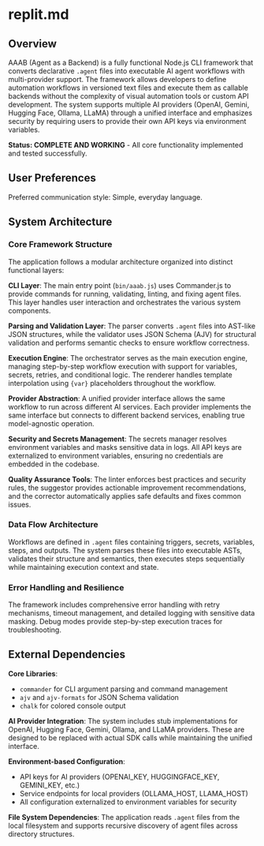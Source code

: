 # replit.md

## Overview

AAAB (Agent as a Backend) is a fully functional Node.js CLI framework that converts declarative `.agent` files into executable AI agent workflows with multi-provider support. The framework allows developers to define automation workflows in versioned text files and execute them as callable backends without the complexity of visual automation tools or custom API development. The system supports multiple AI providers (OpenAI, Gemini, Hugging Face, Ollama, LLaMA) through a unified interface and emphasizes security by requiring users to provide their own API keys via environment variables.

**Status: COMPLETE AND WORKING** - All core functionality implemented and tested successfully.

## User Preferences

Preferred communication style: Simple, everyday language.

## System Architecture

### Core Framework Structure
The application follows a modular architecture organized into distinct functional layers:

**CLI Layer**: The main entry point (`bin/aaab.js`) uses Commander.js to provide commands for running, validating, linting, and fixing agent files. This layer handles user interaction and orchestrates the various system components.

**Parsing and Validation Layer**: The parser converts `.agent` files into AST-like JSON structures, while the validator uses JSON Schema (AJV) for structural validation and performs semantic checks to ensure workflow correctness.

**Execution Engine**: The orchestrator serves as the main execution engine, managing step-by-step workflow execution with support for variables, secrets, retries, and conditional logic. The renderer handles template interpolation using `{var}` placeholders throughout the workflow.

**Provider Abstraction**: A unified provider interface allows the same workflow to run across different AI services. Each provider implements the same interface but connects to different backend services, enabling true model-agnostic operation.

**Security and Secrets Management**: The secrets manager resolves environment variables and masks sensitive data in logs. All API keys are externalized to environment variables, ensuring no credentials are embedded in the codebase.

**Quality Assurance Tools**: The linter enforces best practices and security rules, the suggestor provides actionable improvement recommendations, and the corrector automatically applies safe defaults and fixes common issues.

### Data Flow Architecture
Workflows are defined in `.agent` files containing triggers, secrets, variables, steps, and outputs. The system parses these files into executable ASTs, validates their structure and semantics, then executes steps sequentially while maintaining execution context and state.

### Error Handling and Resilience
The framework includes comprehensive error handling with retry mechanisms, timeout management, and detailed logging with sensitive data masking. Debug modes provide step-by-step execution traces for troubleshooting.

## External Dependencies

**Core Libraries**:
- `commander` for CLI argument parsing and command management
- `ajv` and `ajv-formats` for JSON Schema validation
- `chalk` for colored console output

**AI Provider Integration**: 
The system includes stub implementations for OpenAI, Hugging Face, Gemini, Ollama, and LLaMA providers. These are designed to be replaced with actual SDK calls while maintaining the unified interface.

**Environment-based Configuration**:
- API keys for AI providers (OPENAI_KEY, HUGGINGFACE_KEY, GEMINI_KEY, etc.)
- Service endpoints for local providers (OLLAMA_HOST, LLAMA_HOST)
- All configuration externalized to environment variables for security

**File System Dependencies**:
The application reads `.agent` files from the local filesystem and supports recursive discovery of agent files across directory structures.